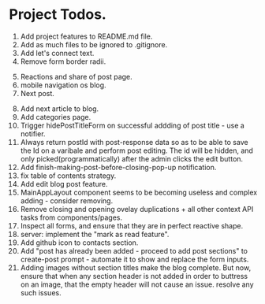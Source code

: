 # Project Todos.

1. Add project features to README.md file.
2. Add as much files to be ignored to .gitignore.
3. Add let's connect text.
4. Remove form border radii.
<!-- 5. Unbold form texts. -->
5. Reactions and share of post page.
6. mobile navigation os blog.
7. Next post.
<!-- 8. Add quick intro to blog. -->
8. Add next article to blog.
9. Add categories page.
10. Trigger hidePostTitleForm on successful addding of post title - use a notifier.
11. Always return postId with post-response data so as to be able to save the Id on a varibale and perform post editing. The id will be hidden, and only picked(programmatically) after the admin clicks the edit button.
12. Add finish-making-post-before-closing-pop-up notification.
13. fix table of contents strategy.
14. Add edit blog post feature.
15. MainAppLayout component seems to be becoming useless and complex adding - consider removing.
16. Remove closing and opening ovelay duplications + all other context API tasks from components/pages.
17. Inspect all forms, and ensure that they are in perfect reactive shape.
18. server: implement the "mark as read feature".
19. Add github icon to contacts section.
20. Add "post has already been added - proceed to add post sections" to create-post prompt - automate it to show and replace the form inputs.
21. Adding images without section titles make the blog complete. But now, ensure that when any section header is not added in order to buttress on an image, that the empty header will not cause an issue. resolve any such issues.

